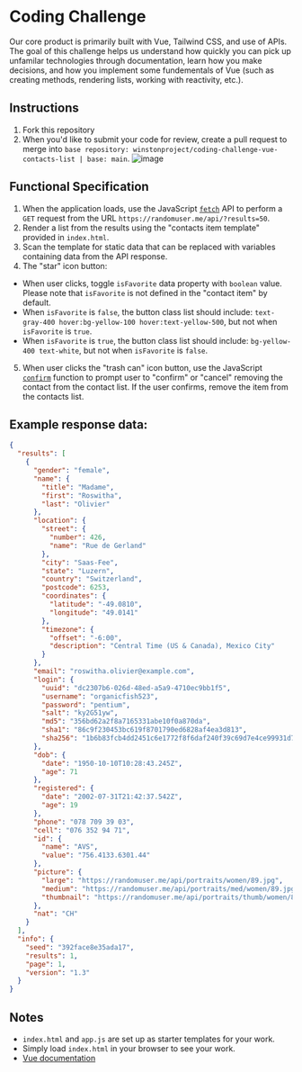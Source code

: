 # Coding Challenge

Our core product is primarily built with Vue, Tailwind CSS, and use of APIs. The goal of this challenge helps us understand how quickly you can pick up unfamilar technologies through documentation, learn how you make decisions, and how you implement some fundementals of Vue (such as creating methods, rendering lists, working with reactivity, etc.).

## Instructions

1. Fork this repository
2. When you'd like to submit your code for review, create a pull request to merge into `base repository: winstonproject/coding-challenge-vue-contacts-list | base: main`.
 ![image](https://user-images.githubusercontent.com/498069/124864294-ac0bd380-df86-11eb-82fc-015d3c1f6b50.png)

## Functional Specification

1. When the application loads, use the JavaScript [`fetch`](https://developer.mozilla.org/en-US/docs/Web/API/Fetch_API/Using_Fetch) API to perform a `GET` request from the URL `https://randomuser.me/api/?results=50`.
2. Render a list from the results using the "contacts item template" provided in `index.html`.
3. Scan the template for static data that can be replaced with variables containing data from the API response.
4. The "star" icon button:
  * When user clicks, toggle `isFavorite` data property with `boolean` value. Please note that `isFavorite` is not defined in the "contact item" by default.
  * When `isFavorite` is `false`, the button class list should include: `text-gray-400 hover:bg-yellow-100 hover:text-yellow-500`, but not when `isFavorite` is `true`.
  * When `isFavorite` is `true`, the button class list should include: `bg-yellow-400 text-white`, but not when `isFavorite` is `false`.
5. When user clicks the "trash can" icon button, use the JavaScript [`confirm`](https://developer.mozilla.org/en-US/docs/Web/API/Window/confirm) function to prompt user to "confirm" or "cancel" removing the contact from the contact list. If the user confirms, remove the item from the contacts list.

## Example response data:

```JSON
{
  "results": [
    {
      "gender": "female",
      "name": {
        "title": "Madame",
        "first": "Roswitha",
        "last": "Olivier"
      },
      "location": {
        "street": {
          "number": 426,
          "name": "Rue de Gerland"
        },
        "city": "Saas-Fee",
        "state": "Luzern",
        "country": "Switzerland",
        "postcode": 6253,
        "coordinates": {
          "latitude": "-49.0810",
          "longitude": "49.0141"
        },
        "timezone": {
          "offset": "-6:00",
          "description": "Central Time (US & Canada), Mexico City"
        }
      },
      "email": "roswitha.olivier@example.com",
      "login": {
        "uuid": "dc2307b6-026d-48ed-a5a9-4710ec9bb1f5",
        "username": "organicfish523",
        "password": "pentium",
        "salt": "ky2G51yw",
        "md5": "356bd62a2f8a7165331abe10f0a870da",
        "sha1": "86c9f230453bc619f8701790ed6828af4ea3d813",
        "sha256": "1b6b83fcb4dd2451c6e1772f8f6daf240f39c69d7e4ce99931d7b78ee046a7e4"
      },
      "dob": {
        "date": "1950-10-10T10:28:43.245Z",
        "age": 71
      },
      "registered": {
        "date": "2002-07-31T21:42:37.542Z",
        "age": 19
      },
      "phone": "078 709 39 03",
      "cell": "076 352 94 71",
      "id": {
        "name": "AVS",
        "value": "756.4133.6301.44"
      },
      "picture": {
        "large": "https://randomuser.me/api/portraits/women/89.jpg",
        "medium": "https://randomuser.me/api/portraits/med/women/89.jpg",
        "thumbnail": "https://randomuser.me/api/portraits/thumb/women/89.jpg"
      },
      "nat": "CH"
    }
  ],
  "info": {
    "seed": "392face8e35ada17",
    "results": 1,
    "page": 1,
    "version": "1.3"
  }
}
```

## Notes

* `index.html` and `app.js` are set up as starter templates for your work.
* Simply load `index.html` in your browser to see your work.
* [Vue documentation](https://vuejs.org/v2/guide/)
